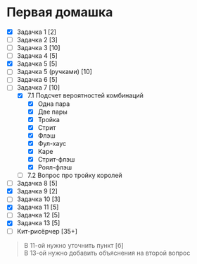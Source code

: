 # Первая домашка
- [X] Задачка 1    [2]
- [ ] Задачка 2    [3]
- [ ] Задачка 3    [10]
- [ ] Задачка 4    [5]
- [X] Задачка 5    [5]
- [ ] Задачка 5 (ручками) [10]
- [ ] Задачка 6    [5]
- [ ] Задачка 7    [10]
  - [X] 7.1 Подсчет вероятностей комбинаций
    - [X] Одна пара
    - [X] Две пары
    - [X] Тройка
    - [X] Стрит
    - [X] Флэш
    - [X] Фул-хаус
    - [X] Каре
    - [X] Стрит-флэш
    - [X] Роял-флэш
  - [ ] 7.2 Вопрос про тройку королей
- [ ] Задачка 8    [5]
- [X] Задачка 9   [2]
- [ ] Задачка 10   [3]
- [X] Задачка 11   [5]
- [ ] Задачка 12   [5]
- [X] Задачка 13   [5]
- [ ] Кит-рисёрчер [35+]

> В 11-ой нужно уточнить пункт [б] <br/>
> В 13-ой нужно добавить объяснения на второй вопрос

